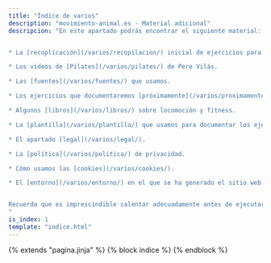 ```yaml
---
title: "Índice de varios"
description: "movimiento-animal.es - Material adicional"
descripcion: "En este apartado podrás encontrar el siguiente material:


* La [recoplicación](/varios/recopilacion/) inicial de ejercicios para el proyecto donde nos desplazamos imitando a un animal.

* Los videos de [Pilates](/varios/pilates/) de Pere Vilás.

* Las [fuentes](/varios/fuentes/) que usamos.

* Los ejercicios que documentaremos [próximamente](/varios/proximamente/).

* Algunos [libros](/varios/libros/) sobre locomoción y fitness.

* La [plantilla](/varios/plantilla/) que usamos para documentar los ejercicios.

* El apartado [legal](/varios/legal/).

* La [política](/varios/politica/) de privacidad.

* Cómo usamos las [cookies](/varios/cookies/).

* El [entorno](/varios/entorno/) en el que se ha generado el sitio web.


Recuerda que es imprescindible calentar adecuadamente antes de ejecutar algún ejercicio. Si tienes lesiones consulta antes a un profesional.
"
is_index: 1
template: "indice.html"
---
```

{% extends "pagina.jinja" %}
{% block indice %}
{% endblock %}